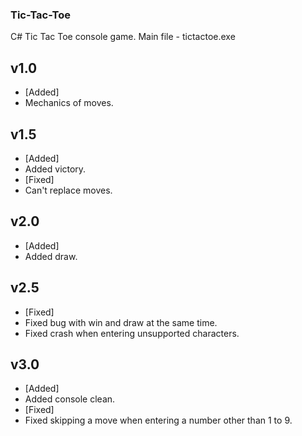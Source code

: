 ### Tic-Tac-Toe
 C# Tic Tac Toe console game.
 Main file - tictactoe.exe

## v1.0
- [Added]
 - Mechanics of moves.

## v1.5
- [Added]
 - Added victory.
- [Fixed]
 - Can't replace moves.

## v2.0
- [Added]
 - Added draw.

## v2.5
- [Fixed]
 - Fixed bug with win and draw at the same time.
 - Fixed crash when entering unsupported characters.

## v3.0
- [Added]
 - Added console clean.
- [Fixed]
 - Fixed skipping a move when entering a number other than 1 to 9.